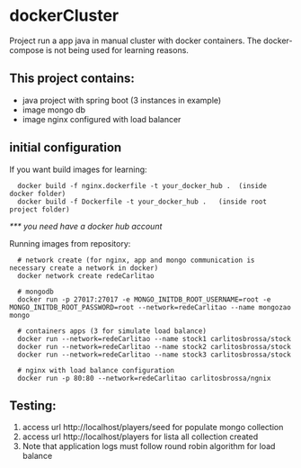 # dockerCluster
Project run a app java in manual cluster with docker containers. 
The docker-compose is not being used for learning reasons.

## This project contains:
- java project with spring boot (3 instances in example)
- image mongo db
- image nginx configured with load balancer

## initial configuration

If you want build images for learning:
```
  docker build -f nginx.dockerfile -t your_docker_hub .  (inside docker folder)
  docker build -f Dockerfile -t your_docker_hub .   (inside root project folder)
```
  _*** you need have a docker hub account_

Running images from repository:
```
  # network create (for nginx, app and mongo communication is necessary create a network in docker)
  docker network create redeCarlitao

  # mongodb 
  docker run -p 27017:27017 -e MONGO_INITDB_ROOT_USERNAME=root -e MONGO_INITDB_ROOT_PASSWORD=root --network=redeCarlitao --name mongozao mongo
  
  # containers apps (3 for simulate load balance)
  docker run --network=redeCarlitao --name stock1 carlitosbrossa/stock
  docker run --network=redeCarlitao --name stock2 carlitosbrossa/stock
  docker run --network=redeCarlitao --name stock3 carlitosbrossa/stock
  
  # nginx with load balance configuration
  docker run -p 80:80 --network=redeCarlitao carlitosbrossa/ngnix
```

## Testing:

1) access url http://localhost/players/seed for populate mongo collection
2) access url http://localhost/players for lista all collection created
3) Note that application logs must follow round robin algorithm for load balance


